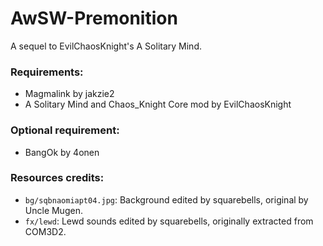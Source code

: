 # AwSW-Premonition
A sequel to EvilChaosKnight's A Solitary Mind. 
 
### Requirements: 
 + Magmalink by jakzie2 
 + A Solitary Mind and Chaos_Knight Core mod by EvilChaosKnight
 
### Optional requirement: 
 + BangOk by 4onen

### Resources credits:
+ `bg/sqbnaomiapt04.jpg`: Background edited by squarebells, original by Uncle Mugen.
+ `fx/lewd`: Lewd sounds edited by squarebells, originally extracted from COM3D2.